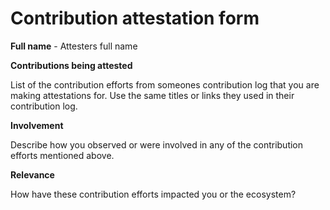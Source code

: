 # Contribution attestation form

**Full name** - Attesters full name



**Contributions being attested**

List of the contribution efforts from someones contribution log that you are making attestations for. Use the same titles or links they used in their contribution log.



**Involvement**

Describe how you observed or were involved in any of the contribution efforts mentioned above.



**Relevance**

How have these contribution efforts impacted you or the ecosystem?
